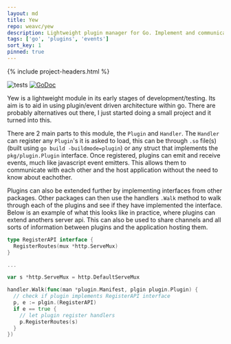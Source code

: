```yaml
---
layout: md
title: Yew
repo: weavc/yew
description: Lightweight plugin manager for Go. Implement and communicate with go plugins
tags: ['go', 'plugins', 'events']
sort_key: 1
pinned: true
---
```


{% include project-headers.html %}

![tests](https://github.com/weavc/yew/workflows/Go/badge.svg?branch=master) 
[![GoDoc](https://img.shields.io/static/v1?label=godoc&message=reference&color=blue)](https://pkg.go.dev/github.com/weavc/yew)

Yew is a lightweight module in its early stages of development/testing. Its aim is to aid in using plugin/event driven architecture within go. There are probably alternatives out there, I just started doing a small project and it turned into this.

There are 2 main parts to this module, the `Plugin` and `Handler`. The `Handler` can register any `Plugin`'s it is asked to load, this can be through `.so` file(s) (built using `go build -buildmode=plugin`) or any struct that implements the `pkg/plugin.Plugin` interface. Once registered, plugins can emit and receive events, much like javascript event emitters. This allows them to communicate with each other and the host application without the need to know about eachother.

Plugins can also be extended further by implementing interfaces from other packages. Other packages can then use the handlers `.Walk` method to walk through each of the plugins and see if they have implemented the interface. Below is an example of what this looks like in practice, where plugins can extend anothers server api. This can also be used to share channels and all sorts of information between plugins and the application hosting them.

```go
type RegisterAPI interface {
  RegisterRoutes(mux *http.ServeMux)
}

...

var s *http.ServeMux = http.DefaultServeMux

handler.Walk(func(man *plugin.Manifest, plgin plugin.Plugin) {
  // check if plugin implements RegisterAPI interface
  p, e := plgin.(RegisterAPI)
  if e == true {
    // let plugin register handlers
    p.RegisterRoutes(s)
  }
})
```
 
